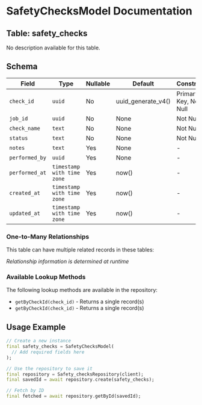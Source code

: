 # SafetyChecksModel Documentation

## Table: safety_checks

No description available for this table.

## Schema

| Field | Type | Nullable | Default | Constraints |
|-------|------|----------|---------|-------------|
| `check_id` | `uuid` | No | uuid_generate_v4() | Primary Key, Not Null |
| `job_id` | `uuid` | No | None | Not Null |
| `check_name` | `text` | No | None | Not Null |
| `status` | `text` | No | None | Not Null |
| `notes` | `text` | Yes | None | - |
| `performed_by` | `uuid` | Yes | None | - |
| `performed_at` | `timestamp with time zone` | Yes | now() | - |
| `created_at` | `timestamp with time zone` | Yes | now() | - |
| `updated_at` | `timestamp with time zone` | Yes | now() | - |

### One-to-Many Relationships

This table can have multiple related records in these tables:

*Relationship information is determined at runtime*


### Available Lookup Methods

The following lookup methods are available in the repository:

- `getByCheckId(check_id)` - Returns a single record(s)
- `getByCheckId(check_id)` - Returns a single record(s)


## Usage Example

```dart
// Create a new instance
final safety_checks = SafetyChecksModel(
  // Add required fields here
);

// Use the repository to save it
final repository = Safety_checksRepository(client);
final savedId = await repository.create(safety_checks);

// Fetch by ID
final fetched = await repository.getById(savedId);
```
